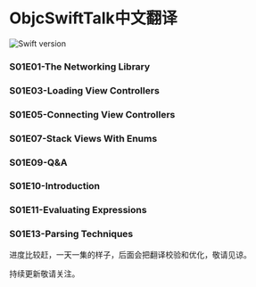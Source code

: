 # ObjcSwiftTalk中文翻译
![Swift version](https://img.shields.io/badge/swift-4.0-orange.svg)

### S01E01-The Networking Library
### S01E03-Loading View Controllers
### S01E05-Connecting View Controllers
### S01E07-Stack Views With Enums
### S01E09-Q&A
### S01E10-Introduction
### S01E11-Evaluating Expressions
### S01E13-Parsing Techniques


进度比较赶，一天一集的样子，后面会把翻译校验和优化，敬请见谅。

持续更新敬请关注。


